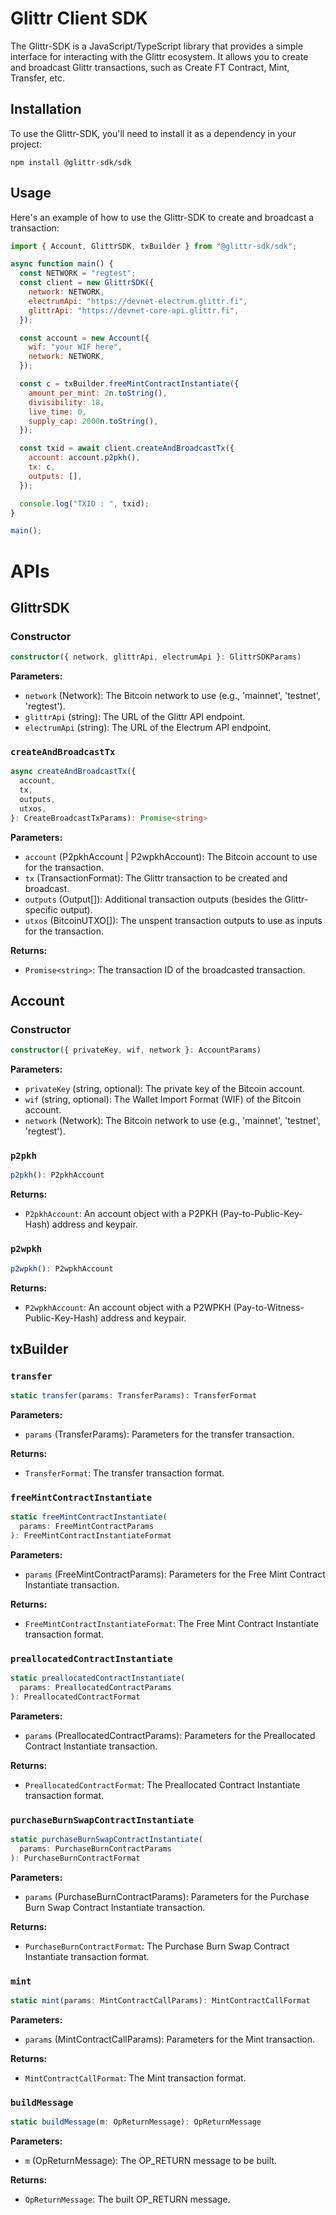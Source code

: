# Glittr Client SDK

The Glittr-SDK is a JavaScript/TypeScript library that provides a simple interface for interacting with the Glittr ecosystem. It allows you to create and broadcast Glittr transactions, such as Create FT Contract, Mint, Transfer, etc.

## Installation

To use the Glittr-SDK, you'll need to install it as a dependency in your project:

```
npm install @glittr-sdk/sdk
```

## Usage

Here's an example of how to use the Glittr-SDK to create and broadcast a transaction:

```javascript
import { Account, GlittrSDK, txBuilder } from "@glittr-sdk/sdk";

async function main() {
  const NETWORK = "regtest";
  const client = new GlittrSDK({
    network: NETWORK,
    electrumApi: "https://devnet-electrum.glittr.fi",
    glittrApi: "https://devnet-core-api.glittr.fi",
  });

  const account = new Account({
    wif: "your WIF here",
    network: NETWORK,
  });

  const c = txBuilder.freeMintContractInstantiate({
    amount_per_mint: 2n.toString(),
    divisibility: 18,
    live_time: 0,
    supply_cap: 2000n.toString(),
  });

  const txid = await client.createAndBroadcastTx({
    account: account.p2pkh(),
    tx: c,
    outputs: [],
  });

  console.log("TXID : ", txid);
}

main();
```

# APIs
## GlittrSDK
### Constructor

```typescript
constructor({ network, glittrApi, electrumApi }: GlittrSDKParams)
```

**Parameters:**
- `network` (Network): The Bitcoin network to use (e.g., 'mainnet', 'testnet', 'regtest').
- `glittrApi` (string): The URL of the Glittr API endpoint.
- `electrumApi` (string): The URL of the Electrum API endpoint.

### `createAndBroadcastTx`

```typescript
async createAndBroadcastTx({
  account,
  tx,
  outputs,
  utxos,
}: CreateBroadcastTxParams): Promise<string>
```

**Parameters:**
- `account` (P2pkhAccount | P2wpkhAccount): The Bitcoin account to use for the transaction.
- `tx` (TransactionFormat): The Glittr transaction to be created and broadcast.
- `outputs` (Output[]): Additional transaction outputs (besides the Glittr-specific output).
- `utxos` (BitcoinUTXO[]): The unspent transaction outputs to use as inputs for the transaction.

**Returns:**
- `Promise<string>`: The transaction ID of the broadcasted transaction.

## Account
### Constructor

```typescript
constructor({ privateKey, wif, network }: AccountParams)
```

**Parameters:**
- `privateKey` (string, optional): The private key of the Bitcoin account.
- `wif` (string, optional): The Wallet Import Format (WIF) of the Bitcoin account.
- `network` (Network): The Bitcoin network to use (e.g., 'mainnet', 'testnet', 'regtest').

### `p2pkh`

```typescript
p2pkh(): P2pkhAccount
```

**Returns:**
- `P2pkhAccount`: An account object with a P2PKH (Pay-to-Public-Key-Hash) address and keypair.

### `p2wpkh`

```typescript
p2wpkh(): P2wpkhAccount
```

**Returns:**
- `P2wpkhAccount`: An account object with a P2WPKH (Pay-to-Witness-Public-Key-Hash) address and keypair.

## txBuilder
### `transfer`

```typescript
static transfer(params: TransferParams): TransferFormat
```

**Parameters:**
- `params` (TransferParams): Parameters for the transfer transaction.

**Returns:**
- `TransferFormat`: The transfer transaction format.

### `freeMintContractInstantiate`

```typescript
static freeMintContractInstantiate(
  params: FreeMintContractParams
): FreeMintContractInstantiateFormat
```

**Parameters:**
- `params` (FreeMintContractParams): Parameters for the Free Mint Contract Instantiate transaction.

**Returns:**
- `FreeMintContractInstantiateFormat`: The Free Mint Contract Instantiate transaction format.

### `preallocatedContractInstantiate`

```typescript
static preallocatedContractInstantiate(
  params: PreallocatedContractParams
): PreallocatedContractFormat
```

**Parameters:**
- `params` (PreallocatedContractParams): Parameters for the Preallocated Contract Instantiate transaction.

**Returns:**
- `PreallocatedContractFormat`: The Preallocated Contract Instantiate transaction format.

### `purchaseBurnSwapContractInstantiate`

```typescript
static purchaseBurnSwapContractInstantiate(
  params: PurchaseBurnContractParams
): PurchaseBurnContractFormat
```

**Parameters:**
- `params` (PurchaseBurnContractParams): Parameters for the Purchase Burn Swap Contract Instantiate transaction.

**Returns:**
- `PurchaseBurnContractFormat`: The Purchase Burn Swap Contract Instantiate transaction format.

### `mint`

```typescript
static mint(params: MintContractCallParams): MintContractCallFormat
```

**Parameters:**
- `params` (MintContractCallParams): Parameters for the Mint transaction.

**Returns:**
- `MintContractCallFormat`: The Mint transaction format.

### `buildMessage`

```typescript
static buildMessage(m: OpReturnMessage): OpReturnMessage
```

**Parameters:**
- `m` (OpReturnMessage): The OP_RETURN message to be built.

**Returns:**
- `OpReturnMessage`: The built OP_RETURN message.